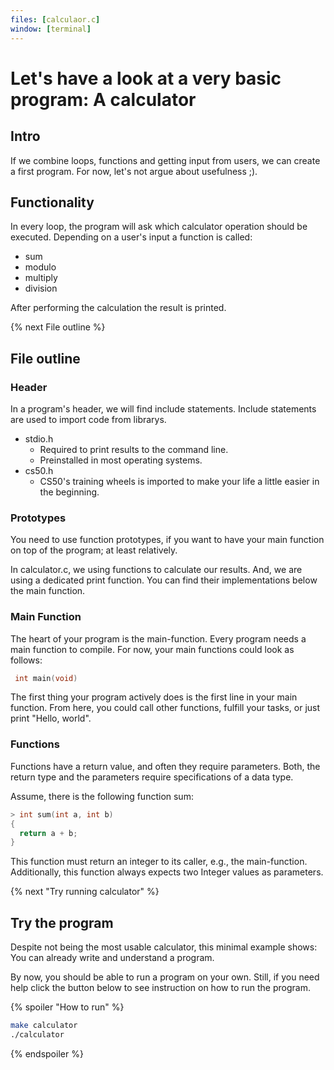 ```yaml
---
files: [calculaor.c]
window: [terminal]
---
```

# Let's have a look at a very basic program: A calculator

## Intro
If we combine loops, functions and getting input from users, we can create a first program.
For now, let's not argue about usefulness ;).

## Functionality
In every loop, the program will ask which calculator operation should be executed. Depending on a user's input a function is called:
- sum
- modulo
- multiply
- division

After performing the calculation the result is printed.

{% next File outline %}

## File outline
### Header
In a program's header, we will find include statements.
Include statements are used to import code from librarys.

- stdio.h
  - Required to print results to the command line.
  - Preinstalled in most operating systems.
- cs50.h
  - CS50's training wheels is imported to make your life a little easier in the beginning.

### Prototypes
You need to use function prototypes, if you want to have your main function on top of the program; at least relatively.

In calculator.c, we using functions to calculate our results. And, we are using a dedicated print function. You can find their implementations below the main function.

### Main Function
The heart of your program is the main-function. Every program needs a main function to compile. For now, your main functions could look as follows:
```C
 int main(void)
```
The first thing your program actively does is the first line in your main function.
From here, you could call other functions, fulfill your tasks, or just print "Hello, world".

### Functions
Functions have a return value, and often they require parameters. Both, the return type and the parameters require specifications of a data type.

Assume, there is the following function sum:
```C
> int sum(int a, int b)
{
  return a + b;
}
```

This function must return an integer to its caller, e.g., the main-function. Additionally, this function always expects two Integer values as parameters.

{% next "Try running calculator" %}

## Try the program
Despite not being the most usable calculator, this minimal example shows: You can already write and understand a program.

By now, you should be able to run a program on your own.
Still, if you need help click the button below to see instruction on how to run the program.

{% spoiler "How to run" %}
```bash
make calculator
./calculator
```
{% endspoiler %}
